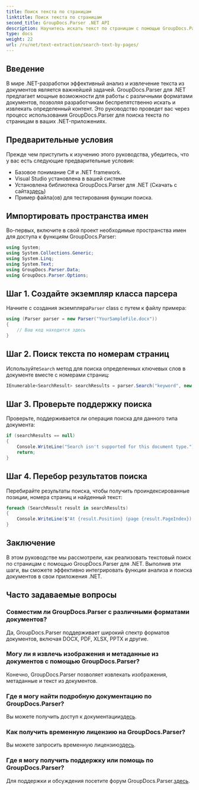 ```yaml
---
title: Поиск текста по страницам
linktitle: Поиск текста по страницам
second_title: GroupDocs.Parser .NET API
description: Научитесь искать текст по страницам с помощью GroupDocs.Parser для .NET. Эффективно извлекайте определенное содержимое из документов в ваших приложениях .NET.
type: docs
weight: 22
url: /ru/net/text-extraction/search-text-by-pages/
---
```

## Введение
В мире .NET-разработки эффективный анализ и извлечение текста из документов является важнейшей задачей. GroupDocs.Parser для .NET предлагает мощные возможности для работы с различными форматами документов, позволяя разработчикам беспрепятственно искать и извлекать определенный контент. Это руководство проведет вас через процесс использования GroupDocs.Parser для поиска текста по страницам в ваших .NET-приложениях.
## Предварительные условия
Прежде чем приступить к изучению этого руководства, убедитесь, что у вас есть следующие предварительные условия:
- Базовое понимание C# и .NET framework.
- Visual Studio установлена в вашей системе
-  Установлена библиотека GroupDocs.Parser для .NET (Скачать с сайта[здесь](https://releases.groupdocs.com/parser/net/))
- Пример файла(ов) для тестирования функции поиска.
## Импортировать пространства имен
Во-первых, включите в свой проект необходимые пространства имен для доступа к функциям GroupDocs.Parser:
```csharp
using System;
using System.Collections.Generic;
using System.Linq;
using System.Text;
using GroupDocs.Parser.Data;
using GroupDocs.Parser.Options;
```
## Шаг 1. Создайте экземпляр класса парсера
 Начните с создания экземпляра`Parser` class с путем к файлу примера:
```csharp
using (Parser parser = new Parser("YourSampleFile.docx"))
{
    // Ваш код находится здесь
}
```
## Шаг 2. Поиск текста по номерам страниц
 Используйте`Search` метод для поиска определенных ключевых слов в документе вместе с номерами страниц:
```csharp
IEnumerable<SearchResult> searchResults = parser.Search("keyword", new SearchOptions(false, false, false, true));
```
## Шаг 3. Проверьте поддержку поиска
Проверьте, поддерживается ли операция поиска для данного типа документа:
```csharp
if (searchResults == null)
{
    Console.WriteLine("Search isn't supported for this document type.");
    return;
}
```
## Шаг 4. Перебор результатов поиска
Перебирайте результаты поиска, чтобы получить проиндексированные позиции, номера страниц и найденный текст:
```csharp
foreach (SearchResult result in searchResults)
{
    Console.WriteLine($"At {result.Position} (page {result.PageIndex}): {result.Text}");
}
```
## Заключение
В этом руководстве мы рассмотрели, как реализовать текстовый поиск по страницам с помощью GroupDocs.Parser для .NET. Выполнив эти шаги, вы сможете эффективно интегрировать функции анализа и поиска документов в свои приложения .NET.

## Часто задаваемые вопросы
### Совместим ли GroupDocs.Parser с различными форматами документов?
Да, GroupDocs.Parser поддерживает широкий спектр форматов документов, включая DOCX, PDF, XLSX, PPTX и другие.
### Могу ли я извлечь изображения и метаданные из документов с помощью GroupDocs.Parser?
Конечно, GroupDocs.Parser позволяет извлекать изображения, метаданные и текст из документов.
### Где я могу найти подробную документацию по GroupDocs.Parser?
 Вы можете получить доступ к документации[здесь](https://reference.groupdocs.com/parser/net/).
### Как получить временную лицензию на GroupDocs.Parser?
 Вы можете запросить временную лицензию[здесь](https://purchase.groupdocs.com/temporary-license/).
### Где я могу получить поддержку или помощь по GroupDocs.Parser?
 Для поддержки и обсуждения посетите форум GroupDocs.Parser.[здесь](https://forum.groupdocs.com/c/parser/17).